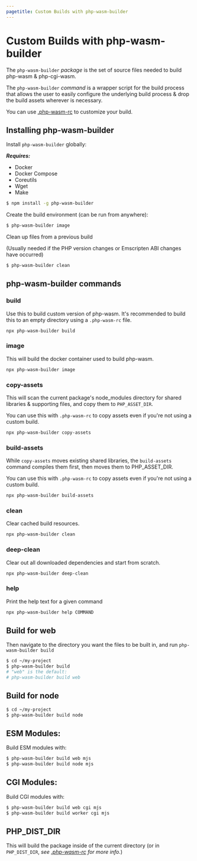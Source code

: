 ```yaml
---
pagetitle: Custom Builds with php-wasm-builder
---
```

# Custom Builds with php-wasm-builder

The `php-wasm-builder` *package* is the set of source files needed to build php-wasm & php-cgi-wasm.

The `php-wasm-builder` *command* is a wrapper script for the build process that allows the user to easily configure the underlying build process & drop the build assets wherever is necessary.

You can use [.php-wasm-rc](/compiling/php-wasm-rc.html) to customize your build.

## Installing php-wasm-builder

Install `php-wasm-builder` globally:

***Requires:***
* Docker
* Docker Compose
* Coreutils
* Wget
* Make

```sh
$ npm install -g php-wasm-builder
```

Create the build environment (can be run from anywhere):

```sh
$ php-wasm-builder image
```

Clean up files from a previous build

(Usually needed if the PHP version changes or Emscripten ABI changes have occurred)

```sh
$ php-wasm-builder clean
```

## php-wasm-builder commands

### build

Use this to build custom version of php-wasm. It's recommended to build this to an empty directory using a `.php-wasm-rc` file.

```bash
npx php-wasm-builder build
```

### image

This will build the docker container used to build php-wasm.

```bash
npx php-wasm-builder image
```

### copy-assets

This will scan the current package's node_modules directory for shared libraries & supporting files, and copy them to `PHP_ASSET_DIR`.

You can use this with `.php-wasm-rc` to copy assets even if you're not using a custom build.

```bash
npx php-wasm-builder copy-assets
```

### build-assets

While `copy-assets` moves existing shared libraries, the `build-assets` command compiles them first, then moves them to PHP_ASSET_DIR.

You can use this with `.php-wasm-rc` to copy assets even if you're not using a custom build.

```bash
npx php-wasm-builder build-assets
```

### clean

Clear cached build resources.

```bash
npx php-wasm-builder clean
```

### deep-clean

Clear out all downloaded dependencies and start from scratch.

```bash
npx php-wasm-builder deep-clean
```

### help

Print the help text for a given command

```bash
npx php-wasm-builder help COMMAND
```


## Build for web

Then navigate to the directory you want the files to be built in, and run `php-wasm-builder build`

```sh
$ cd ~/my-project
$ php-wasm-builder build
# "web" is the default:
# php-wasm-builder build web
```

## Build for node

```sh
$ cd ~/my-project
$ php-wasm-builder build node
```

## ESM Modules:

Build ESM modules with:

```sh
$ php-wasm-builder build web mjs
$ php-wasm-builder build node mjs
```

## CGI Modules:

Build CGI modules with:

```sh
$ php-wasm-builder build web cgi mjs
$ php-wasm-builder build worker cgi mjs
```
## PHP_DIST_DIR

This will build the package inside of the current directory (or in `PHP_DIST_DIR`, *see [.php-wasm-rc](/compiling/php-wasm-rc.html) for more info.*)

